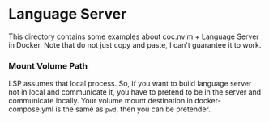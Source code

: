 # Language Server

This directory contains some examples about coc.nvim + Language Server in Docker.
Note that do not just copy and paste, I can't guarantee it to work.


### Mount Volume Path

LSP assumes that local process.
So, if you want to build language server not in local and communicate it,
you have to pretend to be in the server and communicate locally.
Your volume mount destination in docker-compose.yml is the same as `pwd`,
then you can be pretender.

